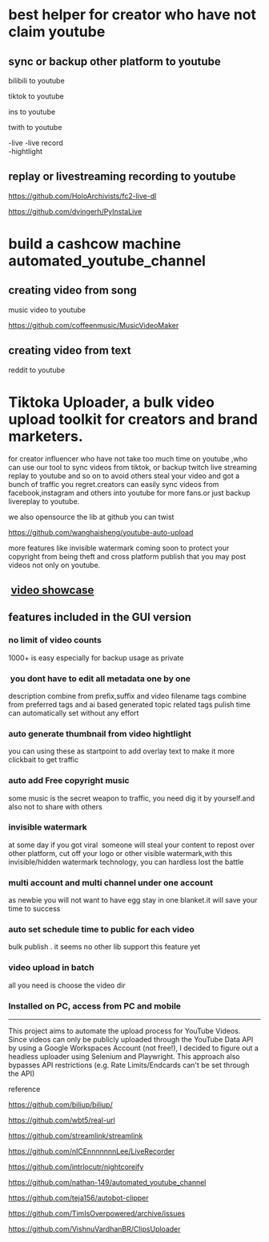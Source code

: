 # best helper for creator who have not claim youtube 

## sync or backup other platform to youtube 

bilibili to youtube 


tiktok to youtube 

ins to youtube


twith to youtube 

-live 
-live record    
-hightlight    



## replay or livestreaming recording to youtube

https://github.com/HoloArchivists/fc2-live-dl

https://github.com/dvingerh/PyInstaLive



# build a cashcow machine automated_youtube_channel

## creating video  from song

music video to youtube 

https://github.com/coffeenmusic/MusicVideoMaker


## creating video from text
reddit to youtube


# Tiktoka Uploader, a bulk video upload toolkit for creators and brand marketers.


  
for creator influencer who have not take too much time on youtube ,who can use our tool to sync videos from tiktok, or backup twitch live streaming replay to youtube and so on to avoid others steal your video and got a bunch of traffic you regret.creators can easily sync videos from facebook,instagram and others into youtube for more fans.or just backup livereplay to youtube.

we also opensource the lib at github you can twist

https://github.com/wanghaisheng/youtube-auto-upload

more features like invisible watermark coming soon to protect your copyright from being theft and cross platform publish that you may post videos not only on youtube.


 [video showcase](https://youtu.be/Xh-Dmm1POBo)
------

## features included in the GUI version

### no limit of video counts 

1000+ is easy especially for backup usage as private 

###  you dont have to edit all metadata one by one
description combine from prefix,suffix and video filename
tags combine from preferred tags and ai based generated topic related tags
pulish time can automatically set without any effort

### auto generate thumbnail from video hightlight

you can using these as startpoint to add overlay text to make it more clickbait to get traffic

### auto add Free copyright music 

some music is the secret weapon to traffic, you need dig it by yourself.and also not to share with others

### invisible watermark

at some day if you got viral  someone will steal your content to repost over other platform, cut off your logo or other visible watermark,with this invisible/hidden watermark technology, you can hardless lost the battle

### multi account and multi channel under one account

as newbie you will not want to have egg stay in one blanket.it will save your time to success

### auto set schedule time to public for each video
bulk publish .
it seems no other lib support this feature yet

### video upload in batch

all you need is choose the video dir


### Installed on PC, access from PC and mobile 


------

This project aims to automate the upload process for YouTube Videos. Since videos can only be publicly uploaded through the YouTube Data API by using a Google Workspaces Account (not free!), I decided to figure out a headless uploader using Selenium and Playwright. This approach also bypasses API restrictions (e.g. Rate Limits/Endcards can't be set through the API)











reference 

https://github.com/biliup/biliup/

https://github.com/wbt5/real-url

https://github.com/streamlink/streamlink

https://github.com/nICEnnnnnnnLee/LiveRecorder

https://github.com/intrlocutr/nightcoreify

https://github.com/nathan-149/automated_youtube_channel


https://github.com/teja156/autobot-clipper


https://github.com/TimIsOverpowered/archive/issues

https://github.com/VishnuVardhanBR/ClipsUploader
